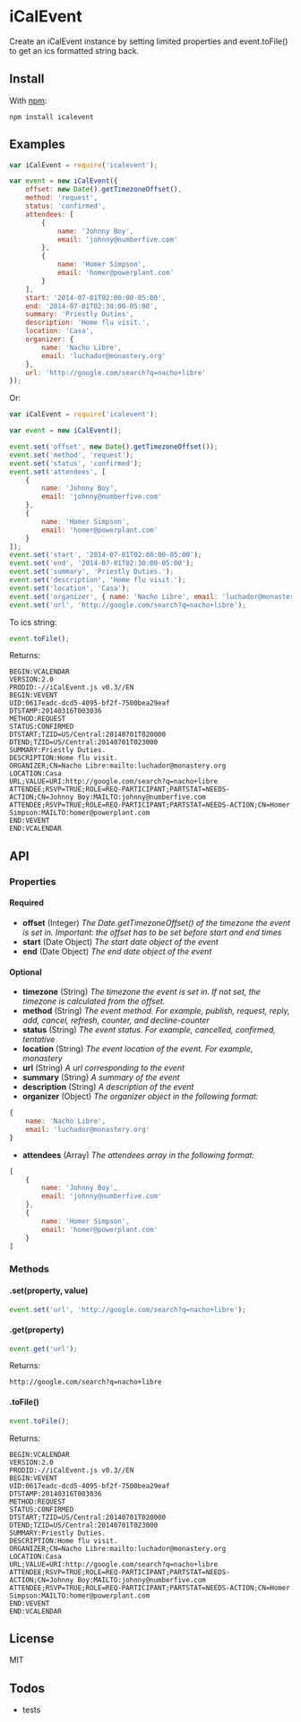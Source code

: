 # iCalEvent

Create an iCalEvent instance by setting limited properties and event.toFile() to get an ics formatted string back.

## Install

With [npm](http://npmjs.org):

	npm install icalevent


## Examples

``` js
var iCalEvent = require('icalevent');

var event = new iCalEvent({
	offset: new Date().getTimezoneOffset(),
	method: 'request',
	status: 'confirmed',
	attendees: [
		{
			name: 'Johnny Boy',
			email: 'johnny@numberfive.com'
		},
		{
			name: 'Homer Simpson',
			email: 'homer@powerplant.com'
		}
	],
	start: '2014-07-01T02:00:00-05:00',
	end: '2014-07-01T02:30:00-05:00',
	summary: 'Priestly Duties',
	description: 'Home flu visit.',
	location: 'Casa',
	organizer: {
		name: 'Nacho Libre',
		email: 'luchador@monastery.org'
	},
	url: 'http://google.com/search?q=nacho+libre'
});
```

Or:

``` js
var iCalEvent = require('icalevent');

var event = new iCalEvent();

event.set('offset', new Date().getTimezoneOffset());
event.set('method', 'request');
event.set('status', 'confirmed');
event.set('attendees', [
	{
		name: 'Johnny Boy',
		email: 'johnny@numberfive.com'
	},
	{
		name: 'Homer Simpson',
		email: 'homer@powerplant.com'
	}
]);
event.set('start', '2014-07-01T02:00:00-05:00');
event.set('end', '2014-07-01T02:30:00-05:00');
event.set('summary', 'Priestly Duties.');
event.set('description', 'Home flu visit.');
event.set('location', 'Casa');
event.set('organizer', { name: 'Nacho Libre', email: 'luchador@monastery.org' });
event.set('url', 'http://google.com/search?q=nacho+libre');
```

To ics string:

``` js
event.toFile();
```

Returns:

```
BEGIN:VCALENDAR
VERSION:2.0
PRODID:-//iCalEvent.js v0.3//EN
BEGIN:VEVENT
UID:0617eadc-dcd5-4095-bf2f-7500bea29eaf
DTSTAMP:20140316T003036
METHOD:REQUEST
STATUS:CONFIRMED
DTSTART;TZID=US/Central:20140701T020000
DTEND;TZID=US/Central:20140701T023000
SUMMARY:Priestly Duties.
DESCRIPTION:Home flu visit.
ORGANIZER;CN=Nacho Libre:mailto:luchador@monastery.org
LOCATION:Casa
URL;VALUE=URI:http://google.com/search?q=nacho+libre
ATTENDEE;RSVP=TRUE;ROLE=REQ-PARTICIPANT;PARTSTAT=NEEDS-ACTION;CN=Johnny Boy:MAILTO:johnny@numberfive.com
ATTENDEE;RSVP=TRUE;ROLE=REQ-PARTICIPANT;PARTSTAT=NEEDS-ACTION;CN=Homer Simpson:MAILTO:homer@powerplant.com
END:VEVENT
END:VCALENDAR
```

## API

### Properties

#### Required

* **offset** (Integer) _The Date.getTimezoneOffset() of the timezone the event is set in. Important: the offset has to be set before start and end times_
* **start** (Date Object) _The start date object of the event_
* **end** (Date Object) _The end date object of the event_

#### Optional

* **timezone** (String) _The timezone the event is set in. If not set, the timezone is calculated from the offset._
* **method** (String) _The event method. For example, publish, request, reply, add, cancel, refresh, counter, and decline-counter_
* **status** (String) _The event status. For example, cancelled, confirmed, tentative_
* **location** (String) _The event location of the event. For example, monastery_
* **url** (String) _A url corresponding to the event_
* **summary** (String) _A summary of the event_
* **description** (String) _A description of the event_
* **organizer** (Object) _The organizer object in the following format:_

``` js
{
	name: 'Nacho Libre',
	email: 'luchador@monastery.org'
}
```
* **attendees** (Array) _The attendees array in the following format:_

``` js
[
	{
		name: 'Johnny Boy',
		email: 'johnny@numberfive.com'
	},
	{
		name: 'Homer Simpson',
		email: 'homer@powerplant.com'
	}
]
```

### Methods

#### .set(property, value)
``` js
event.set('url', 'http://google.com/search?q=nacho+libre');
```

#### .get(property)
``` js
event.get('url');
```

Returns:

```
http://google.com/search?q=nacho+libre
```

#### .toFile()
``` js
event.toFile();
```

Returns:

```
BEGIN:VCALENDAR
VERSION:2.0
PRODID:-//iCalEvent.js v0.3//EN
BEGIN:VEVENT
UID:0617eadc-dcd5-4095-bf2f-7500bea29eaf
DTSTAMP:20140316T003036
METHOD:REQUEST
STATUS:CONFIRMED
DTSTART;TZID=US/Central:20140701T020000
DTEND;TZID=US/Central:20140701T023000
SUMMARY:Priestly Duties.
DESCRIPTION:Home flu visit.
ORGANIZER;CN=Nacho Libre:mailto:luchador@monastery.org
LOCATION:Casa
URL;VALUE=URI:http://google.com/search?q=nacho+libre
ATTENDEE;RSVP=TRUE;ROLE=REQ-PARTICIPANT;PARTSTAT=NEEDS-ACTION;CN=Johnny Boy:MAILTO:johnny@numberfive.com
ATTENDEE;RSVP=TRUE;ROLE=REQ-PARTICIPANT;PARTSTAT=NEEDS-ACTION;CN=Homer Simpson:MAILTO:homer@powerplant.com
END:VEVENT
END:VCALENDAR
```


## License

MIT

## Todos

* tests
